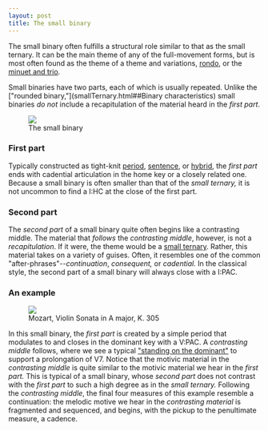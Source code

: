 ```yaml
---
layout: post
title: The small binary
---
```


The small binary often fulfills a structural role similar to that as the small ternary. It can be the main theme of any of the full-movement forms, but is most often found as the theme of a theme and variations, [rondo](thematicFunctionInRondo.html), or the [minuet and trio](minuet.html).

Small binaries have two parts, each of which is usually repeated. Unlike the ["rounded binary,"](smallTernary.html##Binary characteristics) small binaries *do not* include a recapitulation of the material heard in the *first part*.

<figure>	
  <img src="/Graphics/ClassicalThemes/smallBinary.png">
  <figcaption>The small binary</figcaption>
</figure> 


### First part
Typically constructed as tight-knit [period](period.html), [sentence](sentence.html), or [hybrid](hybridThemes.html), the *first part* ends with cadential articulation in the home key or a closely related one. Because a small binary is often smaller than that of the *small ternary,* it is not uncommon to find a I:HC at the close of the first part.

### Second part
The *second part* of a small binary quite often begins like a contrasting middle. The material that *follows* the *contrasting middle*, however, is not a *recapitulation*. If it were, the theme would be a [small ternary](smallTernary.html). Rather, this material takes on a variety of guises. Often, it resembles one of the common "after-phrases"--*continuation*, *consequent,* or *cadential.* In the classical style, the second part of a small binary will always close with a I:PAC.

### An example

<figure>	
  <img src="/Graphics/form/k305.png">
  <figcaption>Mozart, Violin Sonata in A major, K. 305</figcaption>
</figure> 

In this small binary, the *first part* is created by a simple period that modulates to and closes in the dominant key with a V:PAC. A *contrasting middle* follows, where we see a typical ["standing on the dominant"](externalExpansions.html#suffix) to support a prolongation of V7. Notice that the motivic material in the *contrasting middle* is quite similar to the motivic material we hear in the *first part.* This is typical of a small binary, whose *second part* does not contrast with the *first part* to such a high degree as in the *small ternary.* Following the *contrasting middle*, the final four measures of this example resemble a continuation: the melodic motive we hear in the *contrasting material* is fragmented and sequenced, and begins, with the pickup to the penultimate measure, a cadence.   